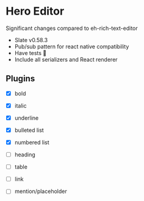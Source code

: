 # Hero Editor

Significant changes compared to eh-rich-text-editor

- Slate v0.58.3
- Pub/sub pattern for react native compatibility
- Have tests 🤣
- Include all serializers and React renderer

## Plugins

- [x] bold
- [x] italic
- [x] underline
- [x] bulleted list
- [x] numbered list
- [ ] heading
- [ ] table
- [ ] link
- [ ] mention/placeholder

